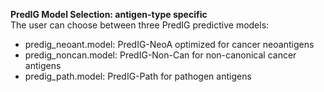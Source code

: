 **PredIG Model Selection: antigen-type specific** <br>
The user can choose between three PredIG predictive models: <br>
- predig_neoant.model: PredIG-NeoA optimized for cancer neoantigens <br>
- predig_noncan.model: PredIG-Non-Can for non-canonical cancer antigens <br>
- predig_path.model: PredIG-Path for pathogen antigens <br>
